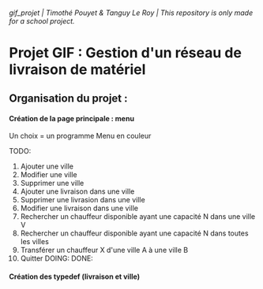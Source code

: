 ###### gif_projet | Timothé Pouyet & Tanguy Le Roy | This repository is only made for a school project.


# Projet GIF : Gestion d'un réseau de livraison de matériel


## Organisation du projet :

#### Création de la page principale : menu

Un choix = un programme
Menu en couleur

TODO:
1. Ajouter une ville
2. Modifier une ville
3. Supprimer une ville
4. Ajouter une livraison dans une ville
5. Supprimer une livrasion dans une ville
6. Modifier une livraison dans une ville
7. Rechercher un chauffeur disponible ayant une capacité N dans une ville V
8. Rechercher un chauffeur disponible ayant une capacité N dans toutes les villes
9. Transférer un chauffeur X d'une ville A à une ville B
10. Quitter
DOING:
DONE:

#### Création des typedef (livraison et ville)
